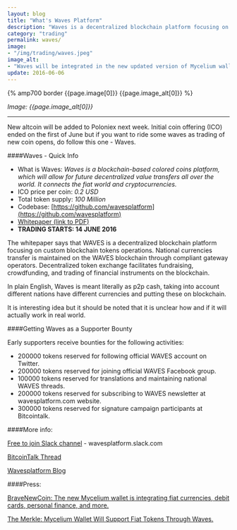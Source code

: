 ```yaml
---
layout: blog
title: "What's Waves Platform"
description: "Waves is a decentralized blockchain platform focusing on custom blockchain tokens operations."
category: "trading"
permalink: waves/
image:
- "/img/trading/waves.jpeg"
image_alt:
- "Waves will be integrated in the new updated version of Mycelium wallet."
update: 2016-06-06
---
```


{% amp700 border {{page.image[0]}} {{page.image_alt[0]}} %}

_Image: {{page.image_alt[0]}}_

________________________

New altcoin will be added to Poloniex next week. Initial coin offering (ICO) ended on the first of June but if you want to ride some waves as trading of new coin opens, do follow this one - Waves.

####Waves - Quick Info

* What is Waves: _Waves is a blockchain-based colored coins platform, which will allow for future decentralized value transfers all over the world. It connects the fiat world and cryptocurrencies._
* ICO price per coin: *0.2 USD*
* Total token supply: *100 Million*
* Codebase: [https://github.com/wavesplatform](https://github.com/wavesplatform)
* [Whitepaper (link to PDF)](http://wavesplatform.com/whitepaper_v0.pdf)
* **TRADING STARTS: 14 JUNE 2016**


The whitepaper says that WAVES is a decentralized blockchain platform focusing on custom blockchain tokens operations. National currencies transfer is maintained on the WAVES blockchain through compliant gateway operators. Decentralized token exchange facilitates fundraising, crowdfunding, and trading of
financial instruments on the blockchain.

In plain English, Waves is meant literally as p2p cash, taking into account different nations have different currencies and putting these on blockchain.

It is interesting idea but it should be noted that it is unclear how and if it will actually work in real world.

####Getting Waves as a Supporter Bounty

Early supporters receive bounties for the following activities:

- 200000 tokens reserved for following official WAVES account on Twitter.
- 200000 tokens reserved for joining official WAVES Facebook group.
- 100000 tokens reserved for translations and maintaining national WAVES threads.
- 200000 tokens  reserved for subscribing to WAVES newsletter at wavesplatform.com website.
- 300000 tokens reserved for signature campaign participants at Bitcointalk.


####More info:

[Free to join Slack channel](http://slack.wavesplatform.com/) - wavesplatform.slack.com

[BitcoinTalk Thread](https://bitcointalk.org/index.php?topic=1387944.0)

[Wavesplatform Blog](https://blog.wavesplatform.com/)

####Press:

[BraveNewCoin: The new Mycelium wallet is integrating fiat currencies, debit cards, personal finance, and more.](http://bravenewcoin.com/news/the-new-mycelium-wallet-is-integrating-fiat-currencies-debit-cards-personal-finance-and-more/)

[The Merkle: Mycelium Wallet Will Support Fiat Tokens Through Waves.](http://themerkle.com/mycelium-wallet-will-support-fiat-tokens-through-waves/)
